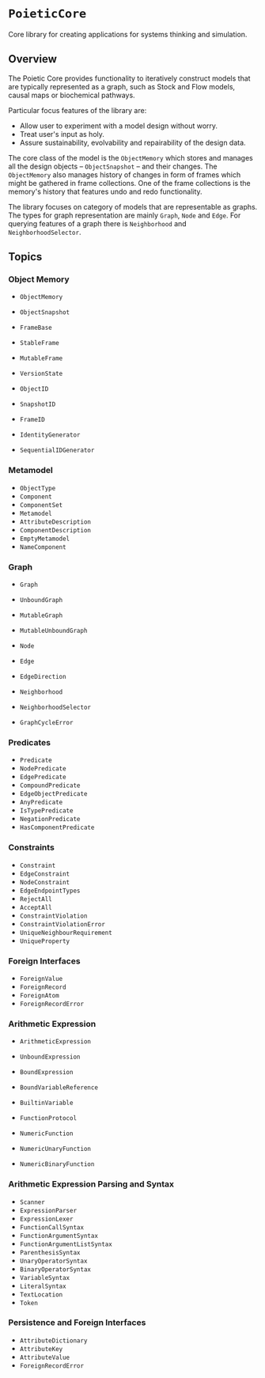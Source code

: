 # ``PoieticCore``

Core library for creating applications for systems thinking and simulation.

## Overview

The Poietic Core provides functionality to iteratively construct models that
are typically represented as a graph, such as Stock and Flow models,
causal maps or biochemical pathways.

Particular focus features of the library are:

- Allow user to experiment with a model design without worry.
- Treat user's input as holy.
- Assure sustainability, evolvability and repairability of the design data.

The core class of the model is the ``ObjectMemory`` which stores and manages
all the design objects – ``ObjectSnapshot`` – and their changes. The ``ObjectMemory`` also manages
history of changes in form of frames which might be gathered in frame
collections. One of the frame collections is the memory's history that
features undo and redo functionality.

The library focuses on category of models that are representable as graphs.
The types for graph representation are mainly ``Graph``, ``Node`` and ``Edge``.
For querying features of a graph there is ``Neighborhood`` and
``NeighborhoodSelector``.


## Topics

### Object Memory

- ``ObjectMemory``
- ``ObjectSnapshot``

- ``FrameBase``
- ``StableFrame``
- ``MutableFrame``

- ``VersionState``
- ``ObjectID``
- ``SnapshotID``
- ``FrameID``
- ``IdentityGenerator``
- ``SequentialIDGenerator``

### Metamodel

- ``ObjectType``
- ``Component``
- ``ComponentSet``
- ``Metamodel``
- ``AttributeDescription``
- ``ComponentDescription``
- ``EmptyMetamodel``
- ``NameComponent``

### Graph

- ``Graph``
- ``UnboundGraph``
- ``MutableGraph``
- ``MutableUnboundGraph``

- ``Node``
- ``Edge``
- ``EdgeDirection``

- ``Neighborhood``
- ``NeighborhoodSelector``

- ``GraphCycleError``

### Predicates

- ``Predicate``
- ``NodePredicate``
- ``EdgePredicate``
- ``CompoundPredicate``
- ``EdgeObjectPredicate``
- ``AnyPredicate``
- ``IsTypePredicate``
- ``NegationPredicate``
- ``HasComponentPredicate``

### Constraints

- ``Constraint``
- ``EdgeConstraint``
- ``NodeConstraint``
- ``EdgeEndpointTypes``
- ``RejectAll``
- ``AcceptAll``
- ``ConstraintViolation``
- ``ConstraintViolationError``
- ``UniqueNeighbourRequirement``
- ``UniqueProperty``

### Foreign Interfaces

- ``ForeignValue``
- ``ForeignRecord``
- ``ForeignAtom``
- ``ForeignRecordError``

### Arithmetic Expression

- ``ArithmeticExpression``
- ``UnboundExpression``
- ``BoundExpression``
- ``BoundVariableReference``
- ``BuiltinVariable``

- ``FunctionProtocol``
- ``NumericFunction``
- ``NumericUnaryFunction``
- ``NumericBinaryFunction``

### Arithmetic Expression Parsing and Syntax

- ``Scanner``
- ``ExpressionParser``
- ``ExpressionLexer``
- ``FunctionCallSyntax``
- ``FunctionArgumentSyntax``
- ``FunctionArgumentListSyntax``
- ``ParenthesisSyntax``
- ``UnaryOperatorSyntax``
- ``BinaryOperatorSyntax``
- ``VariableSyntax``
- ``LiteralSyntax``
- ``TextLocation``
- ``Token``

### Persistence and Foreign Interfaces

- ``AttributeDictionary``
- ``AttributeKey``
- ``AttributeValue``
- ``ForeignRecordError``

